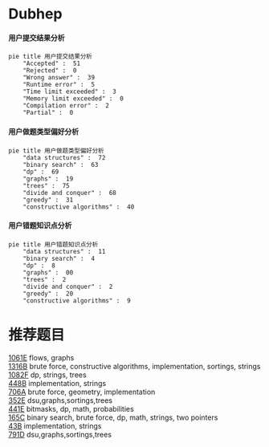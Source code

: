 # Dubhep

<!-- tabs:start -->



#### **用户提交结果分析**

```mermaid
pie title 用户提交结果分析
    "Accepted" :  51
    "Rejected" :  0
    "Wrong answer" :  39
    "Runtime error" :  5
    "Time limit exceeded" :  3
    "Memory limit exceeded" :  0
    "Compilation error" :  2
    "Partial" :  0
```

#### **用户做题类型偏好分析**

```mermaid
pie title 用户做题类型偏好分析
    "data structures" :  72
    "binary search" :  63
    "dp" :  69
    "graphs" :  19
    "trees" :  75
    "divide and conquer" :  68
    "greedy" :  31
    "constructive algorithms" :  40
```
#### **用户错题知识点分析**

```mermaid
pie title 用户错题知识点分析
    "data structures" :  11
    "binary search" :  4
    "dp" :  8
    "graphs" :  00
    "trees" :  2
    "divide and conquer" :  2
    "greedy" :  20
    "constructive algorithms" :  9
```



<!-- tabs:end -->
# 推荐题目
[1061E](https://codeforces.com/contest/1061/problem/E)		flows,
                        graphs		  
[1316B](https://codeforces.com/contest/1316/problem/B)		brute force,
                        constructive algorithms,
                        implementation,
                        sortings,
                        strings		  
[1082F](https://codeforces.com/contest/1082/problem/F)		dp,
                        strings,
                        trees		  
[448B](https://codeforces.com/contest/448/problem/B)		implementation,
                        strings		  
[706A](https://codeforces.com/contest/706/problem/A)		brute force,
                        geometry,
                        implementation		  
[352E](https://codeforces.com/contest/352/problem/E)		dsu,graphs,sortings,trees		  
[441E](https://codeforces.com/contest/441/problem/E)		bitmasks,
                        dp,
                        math,
                        probabilities		  
[165C](https://codeforces.com/contest/165/problem/C)		binary search,
                        brute force,
                        dp,
                        math,
                        strings,
                        two pointers		  
[43B](https://codeforces.com/contest/43/problem/B)		implementation,
                        strings		  
[791D](https://codeforces.com/contest/791/problem/D)		dsu,graphs,sortings,trees		  
